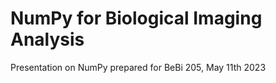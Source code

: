 # NumPy for Biological Imaging Analysis

Presentation on NumPy prepared for BeBi 205, May 11th 2023
